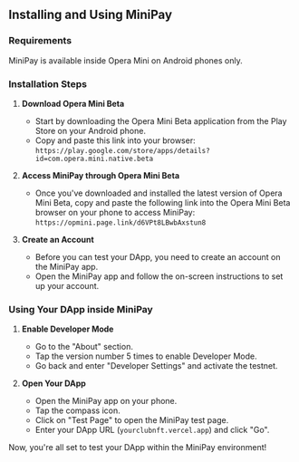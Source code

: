 ## Installing and Using MiniPay

### Requirements

MiniPay is available inside Opera Mini on Android phones only.

### Installation Steps

1. **Download Opera Mini Beta**

   - Start by downloading the Opera Mini Beta application from the Play Store on your Android phone.
   - Copy and paste this link into your browser: `https://play.google.com/store/apps/details?id=com.opera.mini.native.beta`

2. **Access MiniPay through Opera Mini Beta**

   - Once you've downloaded and installed the latest version of Opera Mini Beta, copy and paste the following link into the Opera Mini Beta browser on your phone to access MiniPay: `https://opmini.page.link/d6VPt8LBwbAxstun8`

3. **Create an Account**
   - Before you can test your DApp, you need to create an account on the MiniPay app.
   - Open the MiniPay app and follow the on-screen instructions to set up your account.

### Using Your DApp inside MiniPay

1. **Enable Developer Mode**

   - Go to the "About" section.
   - Tap the version number 5 times to enable Developer Mode.
   - Go back and enter "Developer Settings" and activate the testnet.

2. **Open Your DApp**
   - Open the MiniPay app on your phone.
   - Tap the compass icon.
   - Click on "Test Page" to open the MiniPay test page.
   - Enter your DApp URL (`yourclubnft.vercel.app`) and click "Go".

Now, you're all set to test your DApp within the MiniPay environment!
